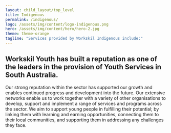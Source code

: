 ```yaml
---
layout: child_layout/top_level
title: Indigenous
permalink: /indigenous/
logo: /assets/img/content/logo-indigenous.png
hero: /assets/img/content/hero/hero-2.jpg
theme: theme-orange
tagline: "Services provided by Workskil Indigenous include:"
---
```


## Workskil Youth has built a reputation as one of the leaders in the provision of Youth Services in South Australia.

<div class="spacer m-b-1"></div>

Our strong reputation within the sector has supported our growth and enables continued progress and development into the future. Our extensive networks enable us to work together with a variety of other organisations to develop, support and implement a range of services and programs across the sector. We aim to support young people in fulfilling their potential; by linking them with learning and earning opportunities, connecting them to their local communities, and supporting them in addressing any challenges they face.